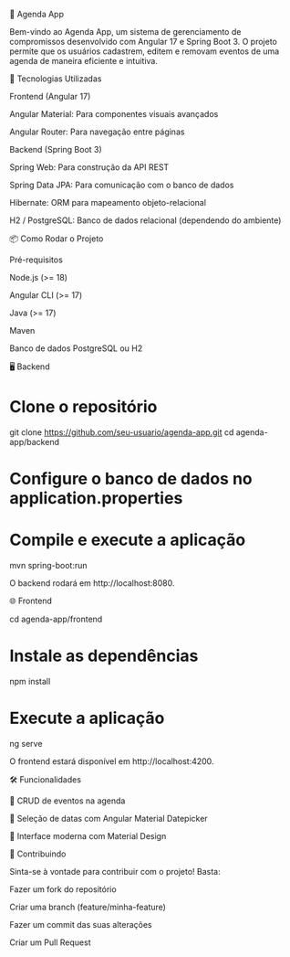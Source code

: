 📅 Agenda App

Bem-vindo ao Agenda App, um sistema de gerenciamento de compromissos desenvolvido com Angular 17 e Spring Boot 3. O projeto permite que os usuários cadastrem, editem e removam eventos de uma agenda de maneira eficiente e intuitiva.

🚀 Tecnologias Utilizadas

Frontend (Angular 17)

Angular Material: Para componentes visuais avançados

Angular Router: Para navegação entre páginas

Backend (Spring Boot 3)

Spring Web: Para construção da API REST

Spring Data JPA: Para comunicação com o banco de dados

Hibernate: ORM para mapeamento objeto-relacional

H2 / PostgreSQL: Banco de dados relacional (dependendo do ambiente)


📦 Como Rodar o Projeto

Pré-requisitos

Node.js (>= 18)

Angular CLI (>= 17)

Java (>= 17)

Maven

Banco de dados PostgreSQL ou H2

🖥️ Backend

# Clone o repositório
git clone https://github.com/seu-usuario/agenda-app.git
cd agenda-app/backend

# Configure o banco de dados no application.properties

# Compile e execute a aplicação
mvn spring-boot:run

O backend rodará em http://localhost:8080.

🌐 Frontend

cd agenda-app/frontend

# Instale as dependências
npm install

# Execute a aplicação
ng serve

O frontend estará disponível em http://localhost:4200.

🛠️ Funcionalidades

📅 CRUD de eventos na agenda

📍 Seleção de datas com Angular Material Datepicker

🎨 Interface moderna com Material Design

🤝 Contribuindo

Sinta-se à vontade para contribuir com o projeto! Basta:

Fazer um fork do repositório

Criar uma branch (feature/minha-feature)

Fazer um commit das suas alterações

Criar um Pull Request
